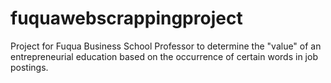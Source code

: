 # fuquawebscrappingproject
Project for Fuqua Business School Professor to determine the "value" of an entrepreneurial education based on the occurrence of certain words in job postings.
